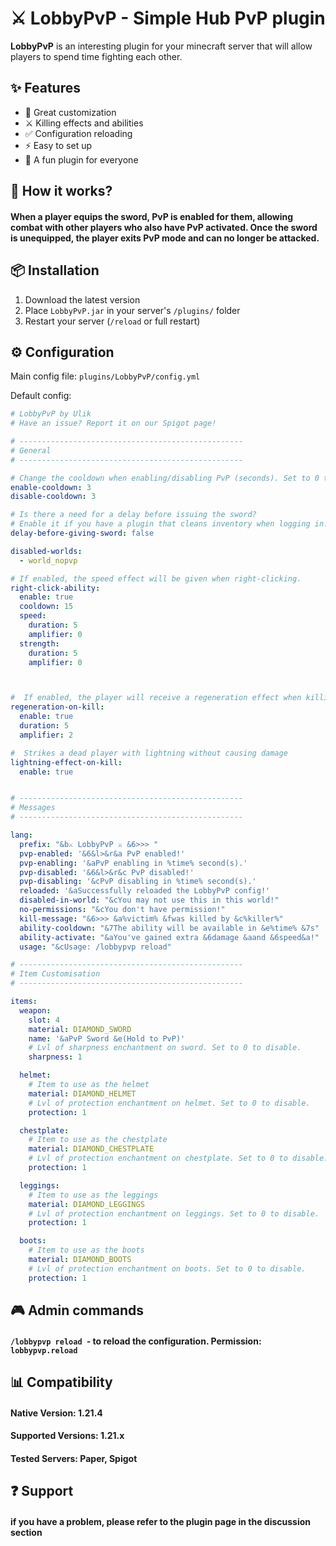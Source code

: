 # ⚔️ LobbyPvP - Simple Hub PvP plugin

**LobbyPvP** is an interesting plugin for your minecraft server that will allow players to spend time fighting each other.

## ✨ Features
- 🔧 Great customization
- ⚔️ Killing effects and abilities
- ✅ Configuration reloading
- ⚡ Easy to set up
- 🌟 A fun plugin for everyone

## 📜 How it works?
#### When a player equips the sword, PvP is enabled for them, allowing combat with other players who also have PvP activated. Once the sword is unequipped, the player exits PvP mode and can no longer be attacked.

## 📦 Installation
1. Download the latest version
2. Place `LobbyPvP.jar` in your server's `/plugins/` folder
3. Restart your server (`/reload` or full restart)

## ⚙️ Configuration
Main config file: `plugins/LobbyPvP/config.yml`

Default config:
```yaml
# LobbyPvP by Ulik
# Have an issue? Report it on our Spigot page!

# --------------------------------------------------
# General
# --------------------------------------------------

# Change the cooldown when enabling/disabling PvP (seconds). Set to 0 to disable.
enable-cooldown: 3
disable-cooldown: 3

# Is there a need for a delay before issuing the sword?
# Enable it if you have a plugin that cleans inventory when logging in.
delay-before-giving-sword: false

disabled-worlds:
  - world_nopvp

# If enabled, the speed effect will be given when right-clicking.
right-click-ability:
  enable: true
  cooldown: 15
  speed:
    duration: 5
    amplifier: 0
  strength:
    duration: 5
    amplifier: 0



#  If enabled, the player will receive a regeneration effect when killing another player.
regeneration-on-kill:
  enable: true
  duration: 5
  amplifier: 2

#  Strikes a dead player with lightning without causing damage
lightning-effect-on-kill:
  enable: true


# --------------------------------------------------
# Messages
# --------------------------------------------------

lang:
  prefix: "&b⚔ LobbyPvP ⚔ &6>>> "
  pvp-enabled: '&6&l>&r&a PvP enabled!'
  pvp-enabling: '&aPvP enabling in %time% second(s).'
  pvp-disabled: '&6&l>&r&c PvP disabled!'
  pvp-disabling: '&cPvP disabling in %time% second(s).'
  reloaded: '&aSuccessfully reloaded the LobbyPvP config!'
  disabled-in-world: "&cYou may not use this in this world!"
  no-permissions: "&cYou don't have permission!"
  kill-message: "&6>>> &a%victim% &fwas killed by &c%killer%"
  ability-cooldown: "&7The ability will be available in &e%time% &7s"
  ability-activate: "&aYou've gained extra &6damage &aand &6speed&a!"
  usage: "&cUsage: /lobbypvp reload"

# --------------------------------------------------
# Item Customisation
# --------------------------------------------------

items:
  weapon:
    slot: 4
    material: DIAMOND_SWORD
    name: '&aPvP Sword &e(Hold to PvP)'
    # Lvl of sharpness enchantment on sword. Set to 0 to disable.
    sharpness: 1

  helmet:
    # Item to use as the helmet
    material: DIAMOND_HELMET
    # Lvl of protection enchantment on helmet. Set to 0 to disable.
    protection: 1

  chestplate:
    # Item to use as the chestplate
    material: DIAMOND_CHESTPLATE
    # Lvl of protection enchantment on chestplate. Set to 0 to disable.
    protection: 1

  leggings:
    # Item to use as the leggings
    material: DIAMOND_LEGGINGS
    # Lvl of protection enchantment on leggings. Set to 0 to disable.
    protection: 1

  boots:
    # Item to use as the boots
    material: DIAMOND_BOOTS
    # Lvl of protection enchantment on boots. Set to 0 to disable.
    protection: 1
```
## 🎮 Admin commands
#### `/lobbypvp reload `- to reload the configuration. Permission: `lobbypvp.reload`

## 📊 Compatibility
#### Native Version: 1.21.4
#### Supported Versions: 1.21.x
#### Tested Servers: Paper, Spigot

## ❓ Support
#### if you have a problem, please refer to the plugin page in the discussion section 


